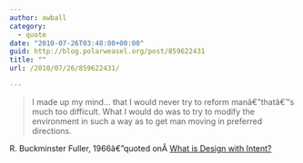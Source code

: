 ```yaml
---
author: awball
category:
  - quote
date: "2010-07-26T03:48:00+00:00"
guid: http://blog.polarweasel.org/post/859622431
title: ""
url: /2010/07/26/859622431/

---
```

> I made up my mind… that I would never try to reform manâ€”thatâ€™s much too difficult. What I would do was to try to modify the environment in such a way as to get man moving in preferred directions.

 R. Buckminster Fuller, 1966â€”quoted onÂ [What is Design with Intent?](http://architectures.danlockton.co.uk/what-is-design-with-intent/)
